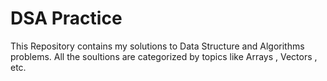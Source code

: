# DSA Practice
This Repository contains my solutions to Data Structure and Algorithms problems. All the soultions are categorized by topics like Arrays , Vectors , etc.